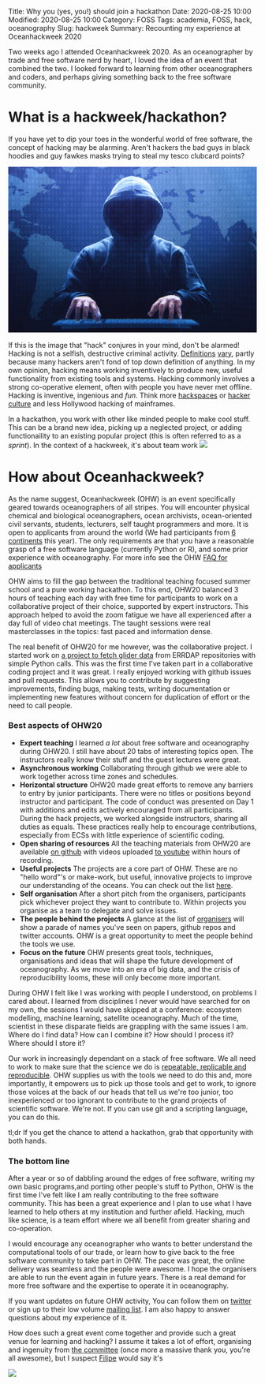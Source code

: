 Title: Why you (yes, you!) should join a hackathon
Date: 2020-08-25 10:00
Modified: 2020-08-25 10:00
Category: FOSS
Tags:  academia, FOSS, hack, oceanography
Slug: hackweek
Summary: Recounting my experience at Oceanhackweek 2020


Two weeks ago I attended Oceanhackweek 2020. As an oceanographer by trade and free software nerd by heart, I loved the idea of an event that combined the two. I looked forward to learning from other oceanographers and coders, and perhaps giving something back to the free software community.

# What is a hackweek/hackathon?

If you have yet to dip your toes in the wonderful world of free software, the concept of hacking may be alarming. Aren't hackers the bad guys in black hoodies and guy fawkes masks trying to steal my tesco clubcard points?

![](../images/hacker.png)

If this is the image that "hack" conjures in your mind, don't be alarmed! Hacking is not a selfish, destructive criminal activity. [Definitions](http://catb.org/~esr/faqs/hacker-howto.html#what_is) [vary](https://www.hackspace.org.uk/foundation/define.md), partly because many hackers aren't fond of top down definition of anything. In my own opinion, hacking means working inventively to produce new, useful functionality from existing tools and systems. Hacking commonly involves a strong co-operative element, often with people you have never met offline. Hacking is inventive, ingenious and *fun*. Think more [hackspaces](https://en.wikipedia.org/wiki/Hackerspace) or [hacker culture](https://en.wikipedia.org/wiki/Hacker_culture) and less Hollywood hacking of mainframes.

In a hackathon, you work with other like minded people to make cool stuff. This can be a brand new idea, picking up a neglected project, or adding functionaility to an existing popular project (this is often referred to as a *sprint*). In the context of a hackweek, it's about team work
![](https://media3.giphy.com/media/1MayKbFuSKE1O/giphy.gif?cid=ecf05e47a73r2pqbn4qxfheuu1z4nsj8u2rknlh9t4i84ovl&rid=giphy.gif)




# How about Oceanhackweek?

As the name suggest, Oceanhackweek (OHW) is an event specifically geared towards oceanographers of all stripes. You will encounter physical chemical and biological oceanographers, ocean archivists, ocean-oriented civil servants, students, lecturers, self taught programmers and more. It is open to applicants from around the world (We had participants from [6 continents](https://twitter.com/SeascapeScience/status/1295708658664443904) this year). The only requirements are that you have a reasonable grasp of a free software language (currently Python or R), and some prior experience with oceanography. For more info see the OHW [FAQ for applicants](https://oceanhackweek.github.io/applicant-info.html) 

OHW aims to fill the gap between the traditional teaching focused summer school and a pure working hackathon. To this end, OHW20 balanced 3 hours of teaching each day with free time for participants to work on a collaborative project of their choice, supported by expert instructors. This approach helped to avoid the zoom fatigue we have all experienced after a day full of video chat meetings. The taught sessions were real masterclasses in the topics: fast paced and information dense.

The real benefit of OHW20 for me however, was the collaborative project. I started work on [a project to fetch glider data](https://github.com/oceanhackweek/ohw20-proj-glide-data-fetcher) from ERRDAP repositories with simple Python calls. This was the first time I've taken part in a collaborative coding project and it was great. I really enjoyed working with github issues and pull requests. This allows you to contribute by suggesting improvements, finding bugs, making tests, writing documentation or implementing new features without concern for duplication of effort or the need to call people.

### Best aspects of OHW20

- **Expert teaching** I learned *a lot* about free software and oceanography during OHW20. I still have about 20 tabs of interesting topics open. The instructors really know their stuff and the guest lectures were great.
- **Asynchronous working** Collaborating through github we were able to work together across time zones and schedules.
- **Horizontal structure** OHW20 made great efforts to remove any barriers to entry by junior participants. There were no titles or positions beyond instructor and participant. The code of conduct was presented on Day 1 with additions and edits actively encouraged from all participants. During the hack projects, we worked alongside instructors, sharing all duties as equals. These practices really help to encourage contributions, especially from ECSs with little experience of scientific coding.
- **Open sharing of resources** All the teaching materials from OHW20 are aveilable [on github](https://github.com/oceanhackweek/ohw-resources) with videos uploaded [to youtube](https://www.youtube.com/playlist?list=PLA6PlfxWZPLTPQ_OIr3dDPF9FRiHQXoVF) within hours of recording.
- **Useful projects** The projects are a core part of OHW. These are no "hello word"'s or make-work, but useful, innovative projects to improve our understanding of the oceans. You can check out the list [here](https://github.com/oceanhackweek).
- **Self organisation** After a short pitch from the organisers, participants pick whichever project they want to contribute to. Within projects you organise as a team to delegate and solve issues.
- **The people behind the projects** A glance at the list of [organisers](https://oceanhackweek.github.io/our-team.html) will show a parade of names you've seen on papers, github repos and twitter accounts. OHW is a great opportunity to meet the people behind the tools we use.
- **Focus on the future** OHW presents great tools, techniques, organisations and ideas that will shape the future development of oceanography. As we move into an era of big data, and the crisis of reproducibility looms, these will only become more important.



During OHW I felt like I was working with people I understood, on problems I cared about. I learned from disciplines I never would have searched for on my own, the sessions I would have skipped at a conference: ecosystem modelling, machine learning, satellite oceanography. Much of the time, scientist in these disparate fields are grappling with the same issues I am. Where do I find data? How can I combine it? How should I process it? Where should I store it? 



Our work in increasingly dependant on a stack of free software. We all need to work to make sure that the science we do is [repeatable, replicable and reproducible](https://github.com/asx-/reproducible-science/blob/master/reproducible_science.pdf). OHW supplies us with the tools we need to do this and, more importantly, it empowers us to pick up those tools and get to work, to ignore those voices at the back of our heads that tell us we're too junior, too inexperienced or too ignorant to contribute to the grand projects of scientific software. We're not. If you can use git and a scripting language, you can do this. 



tl;dr If you get the chance to attend a hackathon, grab that opportunity with both hands.





### The bottom line

After a year or so of dabbling around the edges of free software, writing my own basic programs,and porting other people's stuff to Python, OHW is the first time I've felt like I am really contributing to the free software community. This has been a great experience and I plan to use what I have learned to help others at my institution and further afield. Hacking, much like science, is a team effort where we all benefit from greater sharing and co-operation.

I would encourage any oceanographer who wants to better understand the computational tools of our trade, or learn how to give back to the free software community to take part in OHW. The pace was great, the online delivery was seamless and the people were awesome. I hope the organisers are able to run the event again in future years. There is a real demand for more free software and the expertise to operate it in oceanography.

If you want updates on future OHW activity, You can follow them on [twitter](https://twitter.com/oceanhackweek) or sign up to their low volume [mailing list](http://mailman11.u.washington.edu/mailman/listinfo/oceanhackweek). I am also happy to answer questions about my experience of it.

How does such a great event come together and provide such a great venue for learning and hacking? I assume it takes a lot of effort, organising and ingenuity from [the committee](https://oceanhackweek.github.io/our-team.html) (once more a massive thank you, you're all awesome), but I suspect [Filipe](https://twitter.com/ocefpaf) would say it's

![](https://media.giphy.com/media/12NUbkX6p4xOO4/giphy.gif)


